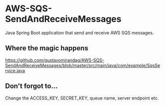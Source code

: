 # AWS-SQS-SendAndReceiveMessages
Java Spring Boot application that send and receive AWS SQS messages.

## Where the magic happens
https://github.com/gustavomirandag/AWS-SQS-SendAndReceiveMessages/blob/master/src/main/java/com/example/SqsService.java

## Don't forgot to...
Change the ACCESS_KEY, SECRET_KEY, queue name, server endpoint etc.

